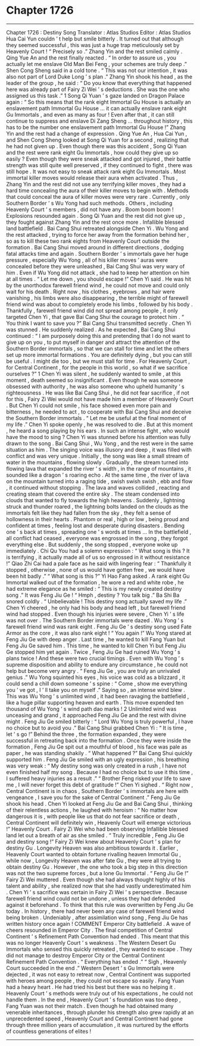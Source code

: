 
# Chapter 1726


---

Chapter 1726 : Destiny Song
Translator :
Atlas Studios
Editor :
Atlas Studios
Hua Cai Yun couldn ’ t help but smile bitterly .
It turned out that although they seemed successful , this was just a huge trap meticulously set by Heavenly Court !
“ Precisely so .” Zhang Yin and the rest smiled calmly .
Qing Yue An and the rest finally reacted .
“ In order to assure us , you actually let me enslave Old Man Bei Feng , your schemes are truly deep .” Shen Cong Sheng said in a cold tone .
“ This was not our intention , it was also not part of Lord Duke Long ’ s plan .” Zhang Yin shook his head , as the leader of the group , he said : “ Do you know that everything that happened here was already part of Fairy Zi Wei ’ s deductions . She was the one who assigned us this task .”
1
Song Qi Yuan ’ s gaze landed on Dragon Palace again : “ So this means that the rank eight Immortal Gu House is actually an enslavement path Immortal Gu House … it can actually enslave rank eight Gu Immortals , and even as many as four ! Even after that , it can still continue to suppress and enslave Di Zang Sheng … throughout history , this has to be the number one enslavement path Immortal Gu House !”
Zhang Yin and the rest had a change of expression .
Qing Yue An , Hua Cai Yun , and Shen Cong Sheng looked at Song Qi Yuan for a second , realizing that he had not given up .
Even though there was this accident , Song Qi Yuan and the rest were rank eight Gu Immortals , how could they give up so easily ?
Even though they were sneak attacked and got injured , their battle strength was still quite well preserved , if they continued to fight , there was still hope .
It was not easy to sneak attack rank eight Gu Immortals .
Most immortal killer moves would release their aura when activated .
Thus , Zhang Yin and the rest did not use any terrifying killer moves , they had a hard time concealing the aura of their killer moves to begin with .
Methods that could conceal the aura of killer moves were very rare .
Currently , only Southern Border ’ s Wu Yong had such methods . Others , including Heavenly Court ’ s members , did not have any .
Boom boom boom !
Explosions resounded again .
Song Qi Yuan and the rest did not give up , they fought against Zhang Yin and the rest once more .
Infallible blessed land battlefield .
Bai Cang Shui retreated alongside Chen Yi .
Wu Yong and the rest attacked , trying to force her away from the formation behind her , so as to kill these two rank eights from Heavenly Court outside the formation .
Bai Cang Shui moved around in different directions , dodging fatal attacks time and again .
Southern Border ’ s immortals gave her huge pressure , especially Wu Yong , all of his killer moves ’ auras were concealed before they were unleashed , Bai Cang Shui was very wary of him . Even if Wu Yong did not attack , she had to keep her attention on him at all times .
“ Let me down , you should escape !” Chen Yi said .
He was hit by the unorthodox farewell friend wind , he could not move and could only wait for his death .
Right now , his clothes , eyebrows , and hair were vanishing , his limbs were also disappearing , the terrible might of farewell friend wind was about to completely erode his limbs , followed by his body .
Thankfully , farewell friend wind did not spread among people , it only targeted Chen Yi , that gave Bai Cang Shui the courage to protect him .
“ You think I want to save you ?” Bai Cang Shui transmitted secretly .
Chen Yi was stunned .
He suddenly realized .
As he expected , Bai Cang Shui continued : “ I am purposely doing this and pretending that I do not want to give up on you , to put myself in danger and attract the attention of the Southern Border immortals , so that we can stall for time and let the others set up more immortal formations . You are definitely dying , but you can still be useful . I might die too , but we must stall for time . For Heavenly Court , for Central Continent , for the people in this world , so what if we sacrifice ourselves ?”
1
Chen Yi was silent , he suddenly wanted to smile , at this moment , death seemed so insignificant .
Even though he was someone obsessed with authority , he was also someone who upheld humanity ’ s righteousness . He was like Bai Cang Shui , he did not fear sacrifice , if not for this , Fairy Zi Wei would not have made him a member of Heavenly Court .
But Chen Yi could not smile , his face showed even more pain and bitterness , he needed to act , to cooperate with Bai Cang Shui and deceive the Southern Border immortals .
“ Let me be useful at the final moment of my life .” Chen Yi spoke openly , he was resolved to die .
But at this moment , he heard a song playing by his ears .
In such an intense fight , who would have the mood to sing ?
Chen Yi was stunned before his attention was fully drawn to the song .
Bai Cang Shui , Wu Yong , and the rest were in the same situation as him .
The singing voice was illusory and deep , it was filled with conflict and was very unique .
Initially , the song was like a small stream of water in the mountains , flowing slowly . Gradually , the stream turned into flowing lava that expanded the river ’ s width , in the range of mountains , it sounded like a dragon ’ s roaring echo .
At the same time , the river of lava on the mountain turned into a raging tide , swish swish swish , ebb and flow , it continued without stopping .
The lava and waves collided , reacting and creating steam that covered the entire sky .
The steam condensed into clouds that wanted to fly towards the high heavens .
Suddenly , lightning struck and thunder roared , the lightning bolts landed on the clouds as the immortals felt like they had fallen from the sky , they felt a sense of hollowness in their hearts .
Phantom or real , high or low , being proud and confident at times , feeling lost and desperate during disasters . Bending one ’ s back at times , spreading one ’ s words at times …
In the battlefield , all conflict had ceased , everyone was engrossed in the song , they forgot everything else .
But suddenly , the song stopped , everyone woke up immediately .
Chi Qu You had a solemn expression : “ What song is this ? It is terrifying , it actually made all of us so engrossed in it without resistance !”
Qiao Zhi Cai had a pale face as he said with lingering fear : “ Thankfully it stopped , otherwise , none of us would have gotten free , we would have been hit badly .”
“ What song is this ?” Yi Hao Fang asked .
A rank eight Gu Immortal walked out of the formation , he wore a red and white robe , he had extreme elegance as he smiled : “ This is my newly created destiny song .”
It was Feng Jiu Ge !
“ Hmph , destiny ? You talk big .” Ba Shi Ba snored coldly .
“ Unbelievable ! This destiny song actually saved my life .” Chen Yi cheered , he only had his body and head left , but farewell friend wind had stopped . Even though his injuries were severe , Chen Yi ’ s life was not over .
The Southern Border immortals were dazed .
Wu Yong ’ s farewell friend wind was rank eight . Feng Jiu Ge ’ s destiny song used Fate Armor as the core , it was also rank eight !
“ You again !” Wu Yong stared at Feng Jiu Ge with deep anger .
Last time , he wanted to kill Fang Yuan but Feng Jiu Ge saved him .
This time , he wanted to kill Chen Yi but Feng Jiu Ge stopped him yet again .
Twice , Feng Jiu Ge had ruined Wu Yong ’ s plans twice !
And these were two crucial timings .
Even with Wu Yong ’ s supreme disposition and ability to endure any circumstance , he could not help but become very angry .
“ Feng Jiu Ge , you are truly an unrivaled genius .” Wu Yong squinted his eyes , his voice was cold as a blizzard , it could send a chill down someone ’ s spine : “ Come , show me everything you ’ ve got , I ’ ll take you on myself .”
Saying so , an intense wind blew .
This was Wu Yong ’ s unlimited wind , it had been ravaging the battlefield , like a huge pillar supporting heaven and earth .
This move expended ten thousand of Wu Yong ’ s wind path dao marks !
2
Unlimited wind was unceasing and grand , it approached Feng Jiu Ge and the rest with divine might .
Feng Jiu Ge smiled bitterly : “ Lord Wu Yong is truly powerful , I have no choice but to avoid you .”
Bai Cang Shui grabbed Chen Yi : “ It is time , let ’ s go !”
Behind the three , the formation expanded , they were successful in retreating back into the formation .
Once they were inside the formation , Feng Jiu Ge spit out a mouthful of blood , his face was pale as paper , he was standing shakily .
“ What happened ?” Bai Cang Shui quickly supported him .
Feng Jiu Ge smiled with an ugly expression , his breathing was very weak : “ My destiny song was only created in a rush , I have not even finished half my song . Because I had no choice but to use it this time , I suffered heavy injuries as a result .”
“ Brother Feng risked your life to save me , I will never forget this debt of gratitude !” Chen Yi sighed .
“ Right now , Central Continent is in chaos , Southern Border ’ s immortals are here with vengeance , I save you for the sake of Central Continent .” Feng Jiu Ge shook his head .
Chen Yi looked at Feng Jiu Ge and Bai Cang Shui , thinking of their relentless actions , he laughed with heroism : “ No matter how dangerous it is , with people like us that do not fear sacrifice or death , Central Continent will definitely win , Heavenly Court will emerge victorious !”
Heavenly Court .
Fairy Zi Wei who had been observing Infallible blessed land let out a breath of air as she smiled .
“ Truly incredible , Feng Jiu Ge and destiny song !”
Fairy Zi Wei knew about Heavenly Court ’ s plan for destiny Gu . Longevity Heaven was also ambitious towards it . Earlier , Heavenly Court wanted to obtain fortune rivalling heaven Immortal Gu , while now , Longevity Heaven was after fate Gu , they were all trying to obtain destiny Gu .
However , the one who took a big step in this direction was not the two supreme forces , but a lone Gu Immortal .
“ Feng Jiu Ge !” Fairy Zi Wei muttered .
Even though she had always thought highly of his talent and ability , she realized now that she had vastly underestimated him .
Chen Yi ’ s sacrifice was certain in Fairy Zi Wei ’ s perspective . Because farewell friend wind could not be undone , unless they had defended against it beforehand .
To think that this rule was overwritten by Feng Jiu Ge today .
In history , there had never been any case of farewell friend wind being broken . Undeniably , after assimilation wind song , Feng Jiu Ge has written history once again !
COMMENT
Emperor City battlefield .
A wave of cheers resounded in Emperor City .
The final competition of Central Continent ’ s Refinement Path Convention had ended .
This meant that this was no longer Heavenly Court ’ s weakness .
The Western Desert Gu Immortals who sensed this quickly retreated , they wanted to escape .
They did not manage to destroy Emperor City or the Central Continent Refinement Path Convention .
“ Everything has ended .”
“ Sigh , Heavenly Court succeeded in the end .”
Western Desert ’ s Gu Immortals were dejected , it was not easy to retreat now , Central Continent was supported with heroes among people , they could not escape so easily .
Fang Yuan had a heavy heart .
He had tried his best but there was no helping it .
Heavenly Court ’ s methods were truly out of his expectations , he could not handle them .
In the end , Heavenly Court ’ s foundation was too deep , Fang Yuan was not their match .
Even though he had obtained many venerable inheritances , through plunder his strength also grew rapidly at an unprecedented speed , Heavenly Court and Central Continent had gone through three million years of accumulation , it was nurtured by the efforts of countless generations of elites !

---

